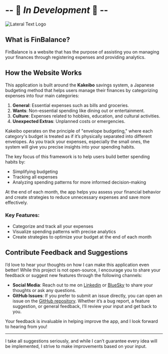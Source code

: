 # -- 🚧 _In Development_ 🚧 --

![Lateral Text Logo](https://github.com/user-attachments/assets/f2d9946d-9e8b-482b-95ea-84e7ed4945d0)

## What is FinBalance?
FinBalance is a website that has the purpose of assisting you on managing your finances through 
registering expenses and providing analytics. 

## How the Website Works

This application is built around the **Kakeibo** savings system, a Japanese budgeting method that helps users manage their finances by categorizing expenses into four main categories:

1. **General**: Essential expenses such as bills and groceries.
2. **Wants**: Non-essential spending like dining out or entertainment.
3. **Culture**: Expenses related to hobbies, education, and cultural activities.
4. **Unexpected Extras**: Unplanned costs or emergencies.

Kakeibo operates on the principle of "envelope budgeting," where each category's budget is treated as if it’s physically separated into different envelopes. As you track your expenses, especially the small ones, the system will give you precise insights into your spending habits.

The key focus of this framework is to help users build better spending habits by:
- Simplifying budgeting
- Tracking all expenses
- Analyzing spending patterns for more informed decision-making

At the end of each month, the app helps you assess your financial behavior and create strategies to reduce unnecessary expenses and save more effectively.

### Key Features:
- Categorize and track all your expenses
- Visualize spending patterns with precise analytics
- Create strategies to optimize your budget at the end of each month

## Contribute Feedback and Suggestions

I’d love to hear your thoughts on how I can make this application even better! While this project is not open-source, I encourage you to share your feedback or suggest new features through the following channels:

- **Social Media**: Reach out to me on [Linkedin](https://www.linkedin.com/in/leonardo-honda-9a3383248/) or [BlueSky](https://bsky.app/profile/leonardohonda.bsky.social) to share your thoughts or ask any questions.
- **GitHub Issues**: If you prefer to submit an issue directly, you can open an issue on the [GitHub repository](https://github.com/LeonardoLopesHonda). Whether it’s a bug report, a feature suggestion, or general feedback, I’ll review your input and get back to you.

Your feedback is invaluable in helping improve the app, and I look forward to hearing from you!

---

I take all suggestions seriously, and while I can’t guarantee every idea will be implemented, I strive to make improvements based on your input.


